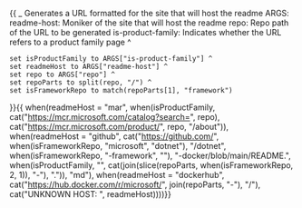 {{
    _ Generates a URL formatted for the site that will host the readme
    ARGS:
      readme-host: Moniker of the site that will host the readme
      repo: Repo path of the URL to be generated
      is-product-family: Indicates whether the URL refers to a product family page ^

    set isProductFamily to ARGS["is-product-family"] ^
    set readmeHost to ARGS["readme-host"] ^
    set repo to ARGS["repo"] ^
    set repoParts to split(repo, "/") ^
    set isFrameworkRepo to match(repoParts[1], "framework")

}}{{
when(readmeHost = "mar",
    when(isProductFamily,
        cat("https://mcr.microsoft.com/catalog?search=", repo),
        cat("https://mcr.microsoft.com/product/", repo, "/about")),
    when(readmeHost = "github",
        cat("https://github.com/",
            when(isFrameworkRepo, "microsoft", "dotnet"),
            "/dotnet",
            when(isFrameworkRepo, "-framework", ""),
            "-docker/blob/main/README.",
            when(isProductFamily, "", cat(join(slice(repoParts, when(isFrameworkRepo, 2, 1)), "-"), ".")),
            "md"),
        when(readmeHost = "dockerhub",
            cat("https://hub.docker.com/r/microsoft/", join(repoParts, "-"), "/"),
            cat("UNKNOWN HOST: ", readmeHost))))}}
